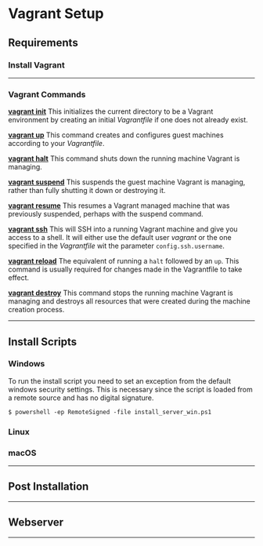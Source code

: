 # Vagrant Setup

## Requirements
### Install Vagrant


---

### Vagrant Commands
[**vagrant init**](https://www.vagrantup.com/docs/cli/init.html) This initializes the current directory to be a Vagrant environment by creating an initial *Vagrantfile* if one does not already exist.

[**vagrant up**](https://www.vagrantup.com/docs/cli/up.html) This command creates and configures guest machines according to your *Vagrantfile*.

[**vagrant halt**](https://www.vagrantup.com/docs/cli/halt.html) This command shuts down the running machine Vagrant is managing.

[**vagrant suspend**](https://www.vagrantup.com/docs/cli/suspend.html) This suspends the guest machine Vagrant is managing, rather than fully shutting it down or destroying it.

[**vagrant resume**](https://www.vagrantup.com/docs/cli/resume.html) 
This resumes a Vagrant managed machine that was previously suspended, perhaps with the suspend command.

[**vagrant ssh**](https://www.vagrantup.com/docs/cli/ssh.html) 
This will SSH into a running Vagrant machine and give you access to a shell. It will either use the default user *vagrant* or the one specified in the *Vagrantfile* wit the parameter `config.ssh.username`. 

[**vagrant reload**](https://www.vagrantup.com/docs/cli/reload.html) 
The equivalent of running a `halt` followed by an `up`. This command is usually required for changes made in the Vagrantfile to take effect.

[**vagrant destroy**](https://www.vagrantup.com/docs/cli/destroy.html) 
This command stops the running machine Vagrant is managing and destroys all resources that were created during the machine creation process. 



---
## Install Scripts
### Windows

To run the install script you need to set an exception from the default windows security settings. This is necessary since the script is loaded from a remote source and has no digital signature.
```
$ powershell -ep RemoteSigned -file install_server_win.ps1
```

### Linux
### macOS 
---
## Post Installation  
---
## Webserver

---